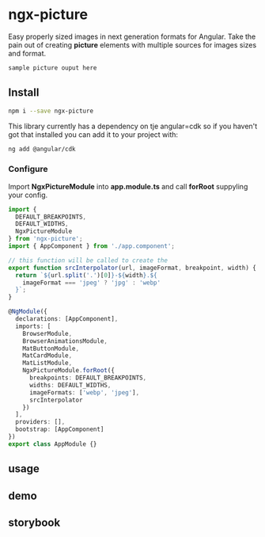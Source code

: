 # ngx-picture

Easy properly sized images in next generation formats for Angular. Take the pain out of creating **picture** elements with multiple sources for images sizes and format.

```html
sample picture ouput here
```

## Install

```bash
npm i --save ngx-picture
```

This library currently has a dependency on tje angular=cdk so if you haven't got that installed you can add it to your project with:

```bash
ng add @angular/cdk
```

### Configure

Import **NgxPictureModule** into **app.module.ts** and call **forRoot** suppyling your config.

```typescript
import {
  DEFAULT_BREAKPOINTS,
  DEFAULT_WIDTHS,
  NgxPictureModule
} from 'ngx-picture';
import { AppComponent } from './app.component';

// this function will be called to create the
export function srcInterpolator(url, imageFormat, breakpoint, width) {
  return `${url.split('.')[0]}-${width}.${
    imageFormat === 'jpeg' ? 'jpg' : 'webp'
  }`;
}

@NgModule({
  declarations: [AppComponent],
  imports: [
    BrowserModule,
    BrowserAnimationsModule,
    MatButtonModule,
    MatCardModule,
    MatListModule,
    NgxPictureModule.forRoot({
      breakpoints: DEFAULT_BREAKPOINTS,
      widths: DEFAULT_WIDTHS,
      imageFormats: ['webp', 'jpeg'],
      srcInterpolator
    })
  ],
  providers: [],
  bootstrap: [AppComponent]
})
export class AppModule {}
```

## usage

## demo

## storybook
